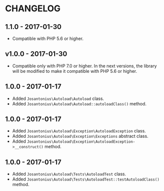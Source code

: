 # CHANGELOG

## 1.1.0 - 2017-01-30
* Compatible with PHP 5.6 or higher.

## v1.0.0 - 2017-01-30
* Compatible only with PHP 7.0 or higher. In the next versions, the library will be modified to make it compatible with PHP 5.6 or higher.

## 1.0.0 - 2017-01-17
* Added `Josantonius\Autoload\Autoload` class.
* Added `Josantonius\Autoload\Autoload::autoloadClass()` method.

## 1.0.0 - 2017-01-17
* Added `Josantonius\Autoload\Exception\AutoloadException` class.
* Added `Josantonius\Autoload\Exception\Exceptions` abstract class.
* Added `Josantonius\Autoload\Exception\AutoloadException->__construct()` method.

## 1.0.0 - 2017-01-17
* Added `Josantonius\Autoload\Tests\AutoloadTest` class.
* Added `Josantonius\Autoload\Tests\AutoloadTest::testAutoloadClass()` method.
